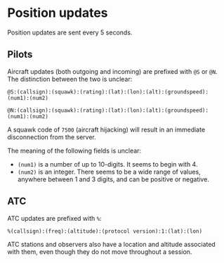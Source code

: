 # Position updates

Position updates are sent every 5 seconds.



## Pilots ##

Aircraft updates (both outgoing and incoming) are prefixed with `@S` or `@N`. The distinction between the two is unclear:

```
@S:(callsign):(squawk):(rating):(lat):(lon):(alt):(groundspeed):(num1):(num2) 
```

```
@N:(callsign):(squawk):(rating):(lat):(lon):(alt):(groundspeed):(num1):(num2) 
```

A squawk code of `7500` (aircraft hijacking) will result in an immediate disconnection from the server.

The meaning of the following fields is unclear:

* `(num1)` is a number of up to 10-digits.  It seems to begin with 4.
* `(num2)` is an integer. There seems to be a wide range of values, anywhere between 1 and 3 digits, and can be positive or negative.



## ATC ##

ATC updates are prefixed with `%`:

```
%(callsign):(freq):(altitude):(protocol version):1:(lat):(lon)
```

ATC stations and observers also have a location and altitude associated with them, even though they do not move throughout a session.

